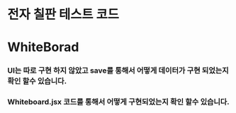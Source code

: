 <!-- @format -->

# 전자 칠판 테스트 코드
# WhiteBorad

### UI는 따로 구현 하지 않았고 save를 통해서 어떻게 데이터가 구현 되었는지 확인 할수 있습니다. 
### Whiteboard.jsx 코드를 통해서 어떻게 구현되었는지 확인 할수 있습니다.
